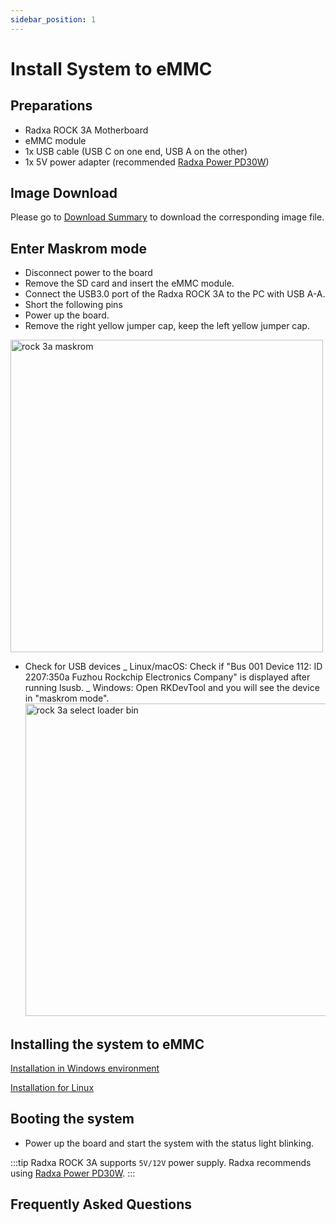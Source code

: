 ```yaml
---
sidebar_position: 1
---
```


# Install System to eMMC

## Preparations

- Radxa ROCK 3A Motherboard
- eMMC module
- 1x USB cable (USB C on one end, USB A on the other)
- 1x 5V power adapter (recommended [Radxa Power PD30W](../accessories/pd-30w))

## Image Download

Please go to [Download Summary](/rock3/rock3a/getting-started/download) to download the corresponding image file.

## Enter Maskrom mode

- Disconnect power to the board
- Remove the SD card and insert the eMMC module.
- Connect the USB3.0 port of the Radxa ROCK 3A to the PC with USB A-A.
- Short the following pins
- Power up the board.
- Remove the right yellow jumper cap, keep the left yellow jumper cap.

<img src="/img/rock3/3a/rock3a-maskrom.webp" alt="rock 3a maskrom" width="500" />

- Check for USB devices
  _ Linux/macOS: Check if "Bus 001 Device 112: ID 2207:350a Fuzhou Rockchip Electronics Company" is displayed after running lsusb.
  _ Windows: Open RKDevTool and you will see the device in "maskrom mode".
  <img src="/img/rock3/3a/rock3a-select-loader-bin.webp" alt="rock 3a select loader bin" width="500" />

## Installing the system to eMMC

[Installation in Windows environment](../low-level-dev/rkdeveloptool)

[Installation for Linux](../low-level-dev/rkdeveloptool)

## Booting the system

- Power up the board and start the system with the status light blinking.

:::tip
Radxa ROCK 3A supports `5V/12V` power supply. Radxa recommends using [Radxa Power PD30W](../accessories/pd-30w).
:::

## Frequently Asked Questions
